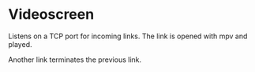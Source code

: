 Videoscreen
===========

Listens on a TCP port for incoming links.
The link is opened with mpv and played.

Another link terminates the previous link.
